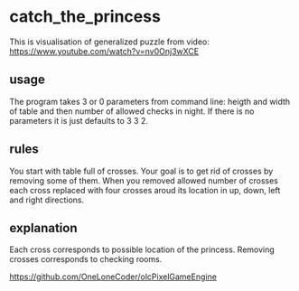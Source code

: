 # catch_the_princess
This is visualisation of generalized puzzle from video: https://www.youtube.com/watch?v=nv0Onj3wXCE

## usage
The program takes 3 or 0 parameters from command line: heigth and width of table and then number of allowed checks in night. If there is no parameters it is just defaults to 3 3 2.

## rules
You start with table full of crosses. Your goal is to get rid of crosses by removing some of them. When you removed allowed number of crosses each cross replaced with four crosses aroud its location in up, down, left and right directions.

## explanation
Each cross corresponds to possible location of the princess. Removing crosses corresponds to checking rooms.

https://github.com/OneLoneCoder/olcPixelGameEngine
